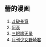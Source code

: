 ## 蕾的漫画

1. [斗破苍穹](./books/dpcq/README.md)
2. [阿衰](./books/ashuai/README.md)
3. [三眼啸天录](./books/syxtl/README.md)
4. [月刊少女野崎君](./books/yksn/README.md)
